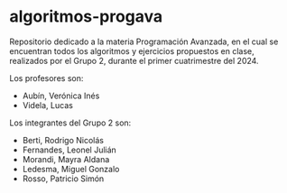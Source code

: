 # algoritmos-progava
Repositorio dedicado a la materia Programación Avanzada, en el cual se encuentran todos los algoritmos y ejercicios propuestos en clase, realizados por el Grupo 2, durante el primer cuatrimestre del 2024.

Los profesores son:
- Aubín, Verónica Inés
- Videla, Lucas

Los integrantes del Grupo 2 son:
- Berti, Rodrigo Nicolás
- Fernandes, Leonel Julián
- Morandi, Mayra Aldana
- Ledesma, Miguel Gonzalo
- Rosso, Patricio Simón
